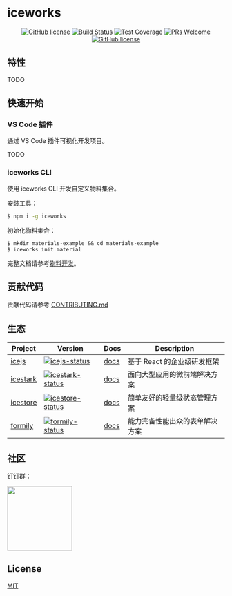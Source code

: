 # iceworks

<p align="center">
  <a href="/LICENSE"><img src="https://img.shields.io/badge/license-MIT-blue.svg" alt="GitHub license" /></a>
  <a href="https://travis-ci.com/ice-lab/iceworks"><img src="https://travis-ci.comice-labr/iceworks.svg?branch=master" alt="Build Status" /></a>
  <a href="https://codecov.io/gh/ice-lab/iceworks"><img src="https://img.shields.io/codecov/c/github/ice-lab/iceworks/master.svg" alt="Test Coverage" /></a>
  <a href="https://github.com/alibaba/ice/pulls"><img src="https://img.shields.io/badge/PRs-welcome-brightgreen.svg" alt="PRs Welcome" /></a>
  <a href="/LICENSE"><img src="https://img.shields.io/badge/license-MIT-blue.svg" alt="GitHub license" /></a>
</p>

## 特性

TODO

## 快速开始

### VS Code 插件

通过 VS Code 插件可视化开发项目。

TODO

### iceworks CLI

使用 iceworks CLI 开发自定义物料集合。

安装工具：

```bash
$ npm i -g iceworks
```

初始化物料集合：

```
$ mkdir materials-example && cd materials-example
$ iceworks init material
```

完整文档请参考[物料开发](https://ice.work/docs/materials/about)。

## 贡献代码

贡献代码请参考 [CONTRIBUTING.md](/.github/CONTRIBUTING.md)

## 生态

|    Project         |    Version      |     Docs    |   Description       |
|----------------|------------------|--------------|-----------|
| [icejs] | [![icejs-status]][icejs-package] | [docs][icejs-docs] |基于 React 的企业级研发框架|
| [icestark] | [![icestark-status]][icestark-package] | [docs][icestark-docs] |面向大型应用的微前端解决方案|
| [icestore] | [![icestore-status]][icestore-package] | [docs][icestore-docs] |简单友好的轻量级状态管理方案|
| [formily] | [![formily-status]][formily-package] | [docs][formily-docs] |能力完备性能出众的表单解决方案|

[icejs]: https://github.com/alibaba/ice
[icestark]: https://github.com/ice-lab/icestark
[icestore]: https://github.com/ice-lab/icestore
[formily]: https://github.com/alibaba/formily

[icejs-status]: https://img.shields.io/npm/v/ice.js.svg
[icestark-status]: https://img.shields.io/npm/v/@ice/stark.svg
[icestore-status]: https://img.shields.io/npm/v/@ice/store.svg
[formily-status]: https://img.shields.io/npm/v/@formily/react.svg

[icejs-package]: https://npmjs.com/package/ice.js
[icestark-package]: https://npmjs.com/package/@ice/stark
[icestore-package]: https://npmjs.com/package/@ice/store
[formily-package]: https://npmjs.com/package/@formily/react

[icejs-docs]: https://ice.work/docs/guide/intro
[icestark-docs]: https://ice.work/docs/icestark/guide/about
[icestore-docs]: https://github.com/ice-lab/icestore#icestore
[formily-docs]: https://formilyjs.org/

## 社区

钉钉群：

<a href="https://ice.alicdn.com/assets/images/qrcode.png"><img src="https://ice.alicdn.com/assets/images/qrcode.png" width="150" /></a>

## License

[MIT](/LICENSE)